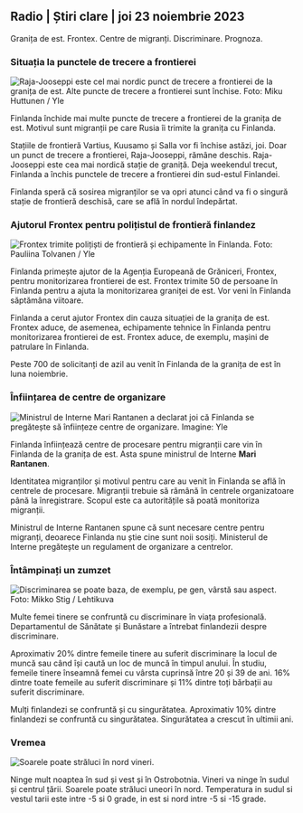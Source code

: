 ## Radio \| Știri clare \| joi 23 noiembrie 2023

Granița de est. Frontex. Centre de migranți. Discriminare. Prognoza.

### Situația la punctele de trecere a frontierei

![Raja-Jooseppi este cel mai nordic punct de trecere a frontierei de la granița de est. Alte puncte de trecere a frontierei sunt închise. Foto: Miku Huttunen / Yle](https://images.cdn.yle.fi/image/upload/c_crop,h_3216,w_5712,x_0,y_421/ar_1.7777777777777777,c_fill,g_faces,h_675/0_r1201,wd_1201,wdpq_auto:eco/f_auto/fl_lossy/v1700751077/39-1205645655f665a86285)

Finlanda închide mai multe puncte de trecere a frontierei de la granița de est. Motivul sunt migranții pe care Rusia îi trimite la granița cu Finlanda.

Stațiile de frontieră Vartius, Kuusamo și Salla vor fi închise astăzi, joi. Doar un punct de trecere a frontierei, Raja-Jooseppi, rămâne deschis. Raja-Jooseppi este cea mai nordică stație de graniță. Deja weekendul trecut, Finlanda a închis punctele de trecere a frontierei din sud-estul Finlandei.

Finlanda speră că sosirea migranților se va opri atunci când va fi o singură stație de frontieră deschisă, care se află în nordul îndepărtat.

### Ajutorul Frontex pentru polițistul de frontieră finlandez

![Frontex trimite polițiști de frontieră și echipamente în Finlanda. Foto: Pauliina Tolvanen / Yle](https://images.cdn.yle.fi/image/upload/c_crop,h_1080,w_1919,x_0,y_0/ar_1.7777777777777777,c_fill,g_faces,h_675/0,w_r1201,wdpq_auto:eco/f_auto/fl_lossy/v1663055873/39-100697563203716d9ecd)

Finlanda primește ajutor de la Agenția Europeană de Grăniceri, Frontex, pentru monitorizarea frontierei de est. Frontex trimite 50 de persoane în Finlanda pentru a ajuta la monitorizarea graniței de est. Vor veni în Finlanda săptămâna viitoare.

Finlanda a cerut ajutor Frontex din cauza situației de la granița de est. Frontex aduce, de asemenea, echipamente tehnice în Finlanda pentru monitorizarea frontierei de est. Frontex aduce, de exemplu, mașini de patrulare în Finlanda.

Peste 700 de solicitanți de azil au venit în Finlanda de la granița de est în luna noiembrie.

### Înființarea de centre de organizare

![Ministrul de Interne Mari Rantanen a declarat joi că Finlanda se pregătește să înființeze centre de organizare. Imagine: Yle](https://images.cdn.yle.fi/image/upload/c_crop,h_1080,w_1919,x_0,y_0/ar_1.777777777777777,c_fill,g_faces,h_675,w_1200.0/dpr_1200.0/dp/f_auto/fl_lossy/v1700721586/39-1205201655eed1e81849)

Finlanda înființează centre de procesare pentru migranții care vin în Finlanda de la granița de est. Asta spune ministrul de Interne **Mari Rantanen**.

Identitatea migranților și motivul pentru care au venit în Finlanda se află în centrele de procesare. Migranții trebuie să rămână în centrele organizatoare până la înregistrare. Scopul este ca autoritățile să poată monitoriza migranții.

Ministrul de Interne Rantanen spune că sunt necesare centre pentru migranți, deoarece Finlanda nu știe cine sunt noii sosiți. Ministerul de Interne pregătește un regulament de organizare a centrelor.

### Întâmpinați un zumzet

![Discriminarea se poate baza, de exemplu, pe gen, vârstă sau aspect. Foto: Mikko Stig / Lehtikuva](https://images.cdn.yle.fi/image/upload/c_crop,h_2394,w_4256,x_0,y_110/ar_1.7777777777777777,c_fill,g_faces,h_1270,w_1270.q_auto:eco/f_auto/fl_lossy/v1700718446/39-1205193655ee719688c7)

Multe femei tinere se confruntă cu discriminare în viața profesională. Departamentul de Sănătate și Bunăstare a întrebat finlandezii despre discriminare.

Aproximativ 20% dintre femeile tinere au suferit discriminare la locul de muncă sau când își caută un loc de muncă în timpul anului. În studiu, femeile tinere înseamnă femei cu vârsta cuprinsă între 20 și 39 de ani. 16% dintre toate femeile au suferit discriminare și 11% dintre toți bărbații au suferit discriminare.

Mulți finlandezi se confruntă și cu singurătatea. Aproximativ 10% dintre finlandezi se confruntă cu singurătatea. Singurătatea a crescut în ultimii ani.

### Vremea

![Soarele poate străluci în nord vineri.](https://images.cdn.yle.fi/image/upload/c_crop,h_1080,w_1919,x_0,y_0/ar_1.7777777777777777,c_fill,g_faces,h_675,w_1200/dpr_1.0/q_auto:eco/f_auto/fl_lossy/v1700752778/39-1205671655f6d69ed984)

Ninge mult noaptea în sud și vest și în Ostrobotnia. Vineri va ninge în sudul și centrul țării. Soarele poate străluci uneori în nord. Temperatura in sudul si vestul tarii este intre -5 si 0 grade, in est si nord intre -5 si -15 grade.